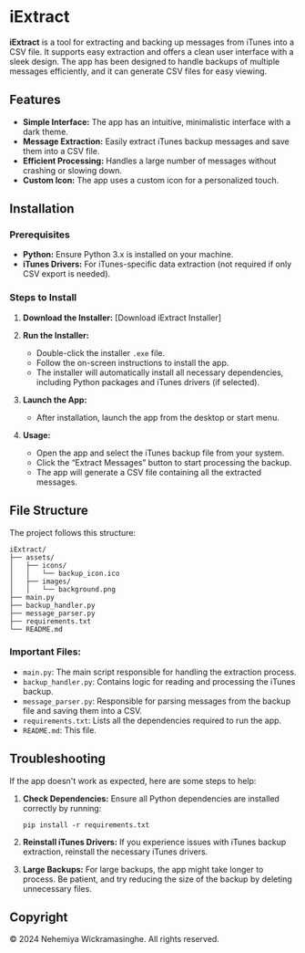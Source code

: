 ﻿# iExtract

**iExtract** is a tool for extracting and backing up messages from iTunes into a CSV file. It supports easy extraction and offers a clean user interface with a sleek design. The app has been designed to handle backups of multiple messages efficiently, and it can generate CSV files for easy viewing.

## Features
- **Simple Interface:** The app has an intuitive, minimalistic interface with a dark theme.
- **Message Extraction:** Easily extract iTunes backup messages and save them into a CSV file.
- **Efficient Processing:** Handles a large number of messages without crashing or slowing down.
- **Custom Icon:** The app uses a custom icon for a personalized touch.

## Installation

### Prerequisites
- **Python:** Ensure Python 3.x is installed on your machine.
- **iTunes Drivers:** For iTunes-specific data extraction (not required if only CSV export is needed).

### Steps to Install
1. **Download the Installer:** 
   [Download iExtract Installer]

2. **Run the Installer:**
   - Double-click the installer `.exe` file.
   - Follow the on-screen instructions to install the app.
   - The installer will automatically install all necessary dependencies, including Python packages and iTunes drivers (if selected).

3. **Launch the App:**
   - After installation, launch the app from the desktop or start menu.

4. **Usage:**
   - Open the app and select the iTunes backup file from your system.
   - Click the “Extract Messages” button to start processing the backup.
   - The app will generate a CSV file containing all the extracted messages.
   
## File Structure

The project follows this structure:

```
iExtract/
├── assets/
│   ├── icons/
│   │   └── backup_icon.ico 
│   ├── images/
│   │   └── background.png
├── main.py
├── backup_handler.py
├── message_parser.py
├── requirements.txt
└── README.md
```

### **Important Files:**
- `main.py`: The main script responsible for handling the extraction process.
- `backup_handler.py`: Contains logic for reading and processing the iTunes backup.
- `message_parser.py`: Responsible for parsing messages from the backup file and saving them into a CSV.
- `requirements.txt`: Lists all the dependencies required to run the app.
- `README.md`: This file.

## Troubleshooting

If the app doesn't work as expected, here are some steps to help:

1. **Check Dependencies:**
   Ensure all Python dependencies are installed correctly by running:
   ```
   pip install -r requirements.txt
   ```

2. **Reinstall iTunes Drivers:** 
   If you experience issues with iTunes backup extraction, reinstall the necessary iTunes drivers.

3. **Large Backups:**
   For large backups, the app might take longer to process. Be patient, and try reducing the size of the backup by deleting unnecessary files.

## Copyright

© 2024 Nehemiya Wickramasinghe. All rights reserved.
